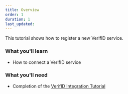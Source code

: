 ```yaml
---
title: Overview
order: 1
duration: 1
last_updated:
---
```


This tutorial shows how to register a new VerifID service.

### What you'll learn

- How to connect a VerifID service

### What you'll need

- Completion of the [VerifID Integration Tutorial](/verifid-integration/01-overview)
